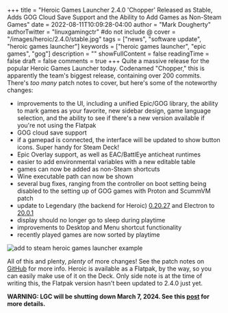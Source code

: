 +++
title = "Heroic Games Launcher 2.4.0 'Chopper' Released as Stable, Adds GOG Cloud Save Support and the Ability to Add Games as Non-Steam Games"
date = 2022-08-11T10:09:28-04:00
author = "Mark Dougherty"
authorTwitter = "linuxgamingctr" #do not include @
cover = "/images/heroic/2.4.0/stable.jpg"
tags = ["news", "software update", "heroic games launcher"]
keywords = ["heroic games launcher", "epic games", "gog"]
description = ""
showFullContent = false
readingTime = false
draft = false
comments = true
+++
Quite a massive release for the popular Heroic Games Launcher today. Codenamed "Chopper," this is apparently the team's biggest release, containing over 200 commits. There's *too many* patch notes to cover, but here's some of the noteworthy changes:
- improvements to the UI, including a unified Epic/GOG library, the ability to mark games as your favorite, new sidebar design, game language selection, and the ability to see if there's a new version available if you're not using the Flatpak
- GOG cloud save support
- if a gamepad is connected, the interface will be updated to show button icons. Super handy for Steam Deck!
- Epic Overlay support, as well as EAC/BattlEye anticheat runtimes
- easier to add environmental variables with a new editable table
- games can now be added as non-Steam shortcuts
- Wine executable path can now be shown
- several bug fixes, ranging from the controller on boot setting being disabled to the setting up of GOG games with Proton and ScummVM patch
- update to Legendary (the backend for Heroic) [0.20.27](https://github.com/derrod/legendary/releases/tag/0.20.27) and Electron to [20.0.1](https://github.com/electron/electron/releases/tag/v20.0.1)
- display should no longer go to sleep during playtime
- improvements to Desktop and Menu shortcut functionality
- recently played games are now sorted by playtime

![add to steam heroic games launcher example](/images/heroic/2.4.0/add_to_steam_example.jpg)

All of this and plenty, *plenty* of more changes! See the patch notes on [GitHub](https://github.com/Heroic-Games-Launcher/HeroicGamesLauncher/releases/tag/v2.4.0) for more info. Heroic is available as a Flatpak, by the way, so you can easily make use of it on the Deck. Only side note is at the time of writing this, the Flatpak version hasn't been updated to 2.4.0 just yet.

**WARNING: LGC will be shutting down March 7, 2024. See this [post](https://linuxgamingcentral.com/posts/the-end-of-lgc/) for more details.**
